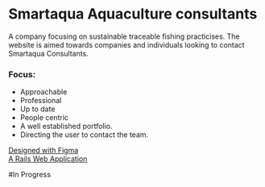 
<h1>Smartaqua Aquaculture consultants</h1>
<p>A company focusing on sustainable traceable fishing practicises.
The website is aimed towards companies and individuals looking to contact Smartaqua Consultants.</p>

<h3>Focus:</h3>
<ul> 
<li>Approachable</li>
<li>Professional</li>
<li>Up to date</li>
<li>People centric</li>
<li>A well established portfolio.</li>
<li>Directing the user to contact the team.</li>
</ul>

<a href="https://www.figma.com/file/BeCOVA9uNoD9LXvsoXHam8/Smart-Aqua?type=design&node-id=6-4&mode=design&t=S2WC12dbDRdw920R-0">Designed with Figma </a> 
<br>
<a href="">A Rails Web Application</a>


#In Progress
